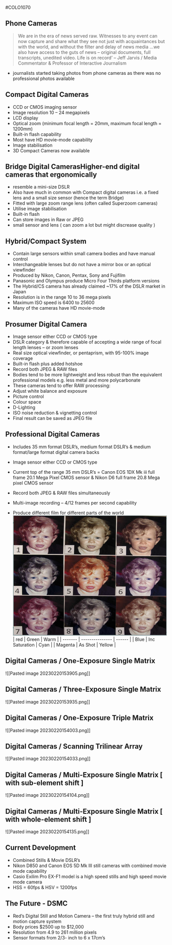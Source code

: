 #COLO1070
## Phone Cameras
>We are in the era of news served raw.  Witnesses to any event can now capture and  share what they see not just with  acquaintances but with the world, and without  the filter and delay of news media ...we also
>have access to the guts of news – original  documents, full transcripts, unedited video.  Life is on record’ – Jeff Jarvis / Media  Commentator & Professor of Interactive  Journalism
- journalists started taking photos from phone cameras as there was no professional photos available
## Compact Digital Cameras
- CCD or CMOS imaging sensor  
- Image resolution 10 – 24 megapixels  
- LCD display  
- Optical zoom (minimum focal length = 20mm,  maximum focal length = 1200mm)  
- Built-in flash capability  
- Most have HD movie-mode capability  
- Image stabilisation  
- 3D Compact Cameras now available

## Bridge Digital CamerasHigher-end digital cameras that ergonomically  
- resemble a mini-size DSLR  
- Also have much in common with Compact digital  cameras i.e. a fixed lens and a small size sensor (hence the term Bridge)  
- Fitted with large zoom range lens (often called Superzoom cameras)  
- Utilise image stabilisation  
- Built-in flash  
- Can store images in Raw or JPEG
- small sensor and lens ( can zoom a lot but might discrease quality )

## Hybrid/Compact System
- Contain large sensors within small camera bodies and have manual control  
- Interchangeable lenses but do not have a mirror box or an optical viewfinder  
- Produced by Nikon, Canon, Pentax, Sony and Fujifilm 
- Panasonic and Olympus produce Micro Four Thirds platform versions
- The Hybrid/CS camera has already  claimed ~17% of the DSLR market in  Japan  
- Resolution is in the range 10 to 36  mega pixels  
- Maximum ISO speed is 6400 to 25600  
- Many of the cameras have HD movie-mode

## Prosumer Digital Camera
- Image sensor either CCD or CMOS type  
- DSLR category & therefore capable of accepting a wide range of focal length lenses – or zoom lenses  
- Real size optical viewfinder, or pentaprism, with 95-100% image coverage  
- Built-in flash plus added hotshoe  
- Record both JPEG & RAW files  
- Bodies tend to be more lightweight and less robust than the equivalent professional models e.g. less metal and more polycarbonate
- These cameras tend to offer RAW processing:  
- Adjust white balance and exposure  
- Picture control  
- Colour space  
- D-Lighting  
- ISO noise reduction & vignetting control  
- Final result can be saved as JPEG file

## Professional Digital Cameras
- Includes 35 mm format DSLR’s, medium format DSLR’s & medium format/large format digital camera backs  
- Image sensor either CCD or CMOS type  
- Current top of the range 35 mm DSLR’s = Canon EOS 1DX Mk iii full frame 20.1 Mega Pixel CMOS sensor & Nikon D6 full frame 20.8 Mega pixel CMOS  sensor  
- Record both JPEG & RAW files simultaneously  
- Multi-image recording – 4/12 frames per second capability

- Produce different film for different parts of the world
![BabyPhoto](Images/BabyImage.png)
| red     | Green           | Warm   |
| ------- | --------------- | ------ |
| Blue    | Inc Saturation  | Cyan   |
| Magenta | As Shot         | Yellow | 

## Digital Cameras / One-Exposure Single Matrix
![[Pasted image 20230220153905.png]]

## Digital Cameras / Three-Exposure Single Matrix
![[Pasted image 20230220153935.png]]

## Digital Cameras / One-Exposure Triple Matrix
![[Pasted image 20230220154003.png]]

## Digital Cameras  / Scanning Trilinear Array
![[Pasted image 20230220154033.png]]

## Digital Cameras / Multi-Exposure Single Matrix [ with sub-element shift ]
![[Pasted image 20230220154104.png]]

## Digital Cameras / Multi-Exposure Single  Matrix [ with whole-element shift ]
![[Pasted image 20230220154135.png]]

## Current Development
- Combined Stills & Movie DSLR’s
- Nikon D850 and Canon  EOS 5D Mk III still  cameras with combined  movie mode capability
- Casio Exilim Pro EX-F1  model is a high speed  stills and high speed  movie mode camera  
- HSS = 60fps & HSV = 1200fps

## The Future - DSMC
- Red’s Digital Still and  Motion Camera – the  first truly hybrid still and  motion capture system  
- Body prices $2500 up to $12,000  
- Resolution from 4.9 to  261 million pixels  
- Sensor formats from 2/3- inch to 6 x 17cm’s